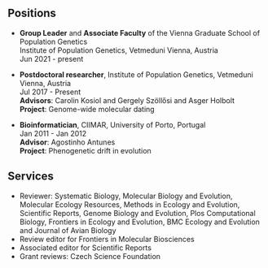 ## Positions

*	**Group Leader** and **Associate Faculty** of the Vienna Graduate School of Population Genetics <br/>
Institute of Population Genetics, Vetmeduni Vienna, Austria <br/>
Jun 2021 - present <br/>

* **Postdoctoral researcher**, Institute of Population Genetics, Vetmeduni Vienna, Austria <br/>
Jul 2017 - Present <br/>
**Advisors**: Carolin Kosiol and Gergely Szöllősi and Asger Holbolt <br/>
**Project**: Genome-wide molecular dating

* **Bioinformatician**, CIIMAR, University of Porto, Portugal <br/>
Jan 2011 - Jan 2012 <br/>
 **Advisor**: Agostinho Antunes<br/>
**Project**: Phenogenetic drift in evolution <br/>


## Services

*	Reviewer: Systematic Biology, Molecular Biology and Evolution, Molecular Ecology Resources, Methods in Ecology and Evolution, Scientific Reports, Genome Biology and Evolution, Plos Computational Biology, Frontiers in Ecology and Evolution, BMC Ecology and Evolution and Journal of Avian Biology 
*	Review editor for Frontiers in Molecular Biosciences 
*	Associated editor for Scientific Reports
*	Grant reviews: Czech Science Foundation
